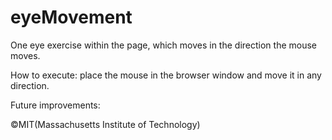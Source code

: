 # eyeMovement
One eye exercise within the page, which moves in the direction the mouse moves.

How to execute: place the mouse in the browser window and move it in any direction.

Future improvements:

©MIT(Massachusetts Institute of Technology)
